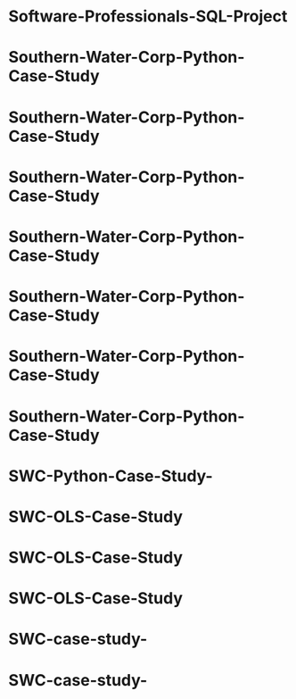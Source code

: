 # Software-Professionals-SQL-Project
# Southern-Water-Corp-Python-Case-Study
# Southern-Water-Corp-Python-Case-Study
# Southern-Water-Corp-Python-Case-Study
# Southern-Water-Corp-Python-Case-Study
# Southern-Water-Corp-Python-Case-Study
# Southern-Water-Corp-Python-Case-Study
# Southern-Water-Corp-Python-Case-Study
# SWC-Python-Case-Study-
# SWC-OLS-Case-Study
# SWC-OLS-Case-Study
# SWC-OLS-Case-Study
# SWC-case-study-
# SWC-case-study-
